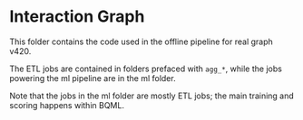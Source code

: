 # Interaction Graph

This folder contains the code used in the offline pipeline for real graph v420.

The ETL jobs are contained in folders prefaced with `agg_*`, while the jobs powering the ml pipeline are in the ml folder.

Note that the jobs in the ml folder are mostly ETL jobs; the main training and scoring happens within BQML. 
